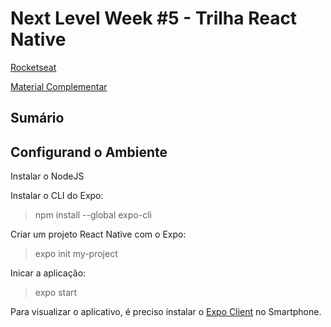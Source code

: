 # Next Level Week #5 - Trilha React Native <!-- omit in toc -->

[Rocketseat](https://rocketseat.com.br 'Rocketseat')

[Material Complementar](https://www.notion.so/Trilha-React-Native-525e7888c5d941f5ab8162a200cd2f35)

## Sumário <!-- omit in toc -->

## Configurand o Ambiente

Instalar o NodeJS

Instalar o CLI do Expo:

> npm install --global expo-cli

Criar um projeto React Native com o Expo:

> expo init my-project

Inicar a aplicação:

> expo start

Para visualizar o aplicativo, é preciso instalar o [Expo Client](https://play.google.com/store/apps/details?id=host.exp.exponent) no Smartphone.

